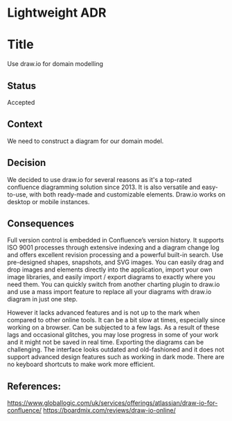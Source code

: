 # Lightweight ADR
# Title
Use draw.io for domain modelling

## Status
Accepted

## Context
We need to construct a diagram for our domain model.

## Decision
We decided to use draw.io for several reasons as it's a top-rated confluence diagramming solution since 2013. It is also versatile and easy-to-use, with both ready-made and customizable elements. Draw.io works on desktop or mobile instances. 


## Consequences
Full version control is embedded in Confluence’s version history. It supports ISO 9001 processes through extensive indexing and a diagram change log and offers excellent revision processing and a powerful built-in search. Use pre-designed shapes, snapshots, and SVG images. You can easily drag and drop images and elements directly into the application, import your own image libraries, and easily import / export diagrams to exactly where you need them. You can quickly switch from another charting plugin to draw.io and use a mass import feature to replace all your diagrams with draw.io diagram in just one step.

However it lacks advanced features and is not up to the mark when compared to other online tools. It can be a bit slow at times, especially since working on a browser. Can be subjected to a few lags. As a result of these lags and occasional glitches, you may lose progress in some of your work and it might not be saved in real time. Exporting the diagrams can be challenging. The interface looks outdated and old-fashioned and it does not support advanced design features such as working in dark mode. There are no keyboard shortcuts to make work more efficient.

## References:

https://www.globallogic.com/uk/services/offerings/atlassian/draw-io-for-confluence/
https://boardmix.com/reviews/draw-io-online/

